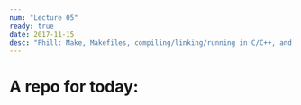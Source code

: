 ```yaml
---
num: "Lecture 05"
ready: true
date: 2017-11-15
desc: "Phill: Make, Makefiles, compiling/linking/running in C/C++, and build managers in general (e.g. Ant, Maven, Gradle, etc.)"
---
```


# A repo for today:

